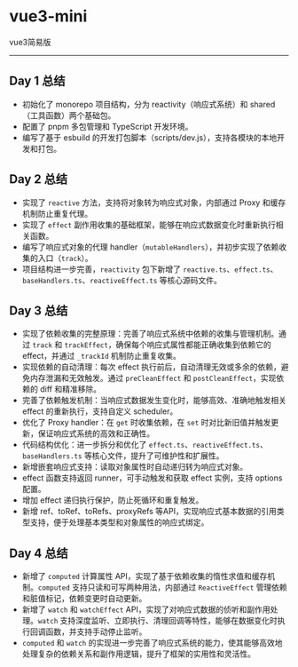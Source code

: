 # vue3-mini

vue3简易版

---

## Day 1 总结

- 初始化了 monorepo 项目结构，分为 reactivity（响应式系统）和 shared（工具函数）两个基础包。
- 配置了 pnpm 多包管理和 TypeScript 开发环境。
- 编写了基于 esbuild 的开发打包脚本（scripts/dev.js），支持各模块的本地开发和打包。

## Day 2 总结

- 实现了 `reactive` 方法，支持将对象转为响应式对象，内部通过 Proxy 和缓存机制防止重复代理。
- 实现了 `effect` 副作用收集的基础框架，能够在响应式数据变化时重新执行相关函数。
- 编写了响应式对象的代理 handler（`mutableHandlers`），并初步实现了依赖收集的入口（`track`）。
- 项目结构进一步完善，`reactivity` 包下新增了 `reactive.ts`、`effect.ts`、`baseHandlers.ts`、`reactiveEffect.ts` 等核心源码文件。

## Day 3 总结

- 实现了依赖收集的完整原理：完善了响应式系统中依赖的收集与管理机制。通过 `track` 和 `trackEffect`，确保每个响应式属性都能正确收集到依赖它的 effect，并通过 `_trackId` 机制防止重复收集。
- 实现依赖的自动清理：每次 effect 执行前后，自动清理无效或多余的依赖，避免内存泄漏和无效触发。通过 `preCleanEffect` 和 `postCleanEffect`，实现依赖的 diff 和精准移除。
- 完善了依赖触发机制：当响应式数据发生变化时，能够高效、准确地触发相关 effect 的重新执行，支持自定义 scheduler。
- 优化了 Proxy handler：在 `get` 时收集依赖，在 `set` 时对比新旧值并触发更新，保证响应式系统的高效和正确性。
- 代码结构优化：进一步拆分和优化了 `effect.ts`、`reactiveEffect.ts`、`baseHandlers.ts` 等核心文件，提升了可维护性和扩展性。
- 新增嵌套响应式支持：读取对象属性时自动递归转为响应式对象。
- effect 函数支持返回 runner，可手动触发和获取 effect 实例，支持 options 配置。
- 增加 effect 递归执行保护，防止死循环和重复触发。
- 新增 ref、toRef、toRefs、proxyRefs 等API，实现响应式基本数据的引用类型支持，便于处理基本类型和对象属性的响应式绑定。

## Day 4 总结

- 新增了 `computed` 计算属性 API，实现了基于依赖收集的惰性求值和缓存机制。`computed` 支持只读和可写两种用法，内部通过 `ReactiveEffect` 管理依赖和脏值标记，依赖变更时自动更新。
- 新增了 `watch` 和 `watchEffect` API，实现了对响应式数据的侦听和副作用处理。`watch` 支持深度监听、立即执行、清理回调等特性，能够在数据变化时执行回调函数，并支持手动停止监听。
- `computed` 和 `watch` 的实现进一步完善了响应式系统的能力，使其能够高效地处理复杂的依赖关系和副作用逻辑，提升了框架的实用性和灵活性。
